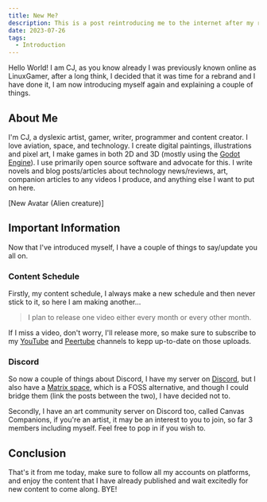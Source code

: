 ```yaml
---
title: New Me?
description: This is a post reintroducing me to the internet after my rebrand.
date: 2023-07-26
tags:
  - Introduction
---
```


Hello World! I am CJ, as you know already I was previously known online as LinuxGamer, after a long think, I decided that it was time for a rebrand and I have done it, I am now introducing myself again and explaining a couple of things.

## About Me
I'm CJ, a dyslexic artist, gamer, writer, programmer and content creator. I love aviation, space, and technology. I create digital paintings, illustrations and pixel art, I make games in both 2D and 3D (mostly using the [Godot Engine](https://godotengine.org/)). I use primarily open source software and advocate for this. I write novels and blog posts/articles about technology news/reviews, art, companion articles to any videos I produce, and anything else I want to put on here.

[New Avatar (Alien creature)]


## Important Information
Now that I've introduced myself, I have a couple of things to say/update you all on.

### Content Schedule
Firstly, my content schedule, I always make a new schedule and then never stick to it, so here I am making another...

> I plan to release one video either every month or every other month.

If I miss a video, don't worry, I'll release more, so make sure to subscribe to my [YouTube](https://youtube.com/@orbitalmartian8) and [Peertube](https://videos.danksquad.org/c/linuxgamer_channel/videos?c=true&s=3) channels to kepp up-to-date on those uploads.

### Discord
So now a couple of things about Discord, I have my server on [Discord](https://discord.gg/C48EGV2R79), but I also have a [Matrix space](https://matrix.to/#/%23orbitalmartian%3Amatrix.org), which is a FOSS alternative, and though I could bridge them (link the posts between the two), I have decided not to.

Secondly, I have an art community server on Discord too, called Canvas Companions, if you're an artist, it may be an interest to you to join, so far 3 members including myself. Feel free to pop in if you wish to.

## Conclusion
That's it from me today, make sure to follow all my accounts on platforms, and enjoy the content that I have already published and wait excitedly for new content to come along. BYE!
